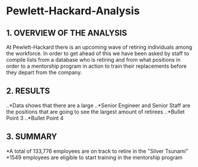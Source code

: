 # Pewlett-Hackard-Analysis

## 1. OVERVIEW OF THE ANALYSIS
At Pewlett-Hackard there is an upcoming wave of retiring individuals among the workforce. In order to get ahead of this we have been asked by staff to compile lists from a database who is retiring and from what positions in order to a mentorship program in action to train their replacements before they depart from the company.

## 2. RESULTS
..*Data shows that there are a large 
..*Senior Engineer and Senior Staff are the positions that are going to see the largest amount of retirees 
..*Bullet Point 3
..*Bullet Point 4

## 3. SUMMARY
*A total of 133,776 employees are on track to retire in the "Silver Tsunami"
*1549 employees are eligible to start training in the mentorship program
